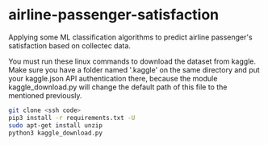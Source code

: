 # airline-passenger-satisfaction
Applying some ML classification algorithms to predict airline passenger's satisfaction based on collectec data.



You must run these linux commands to download the dataset from kaggle. Make sure you have a folder named '.kaggle' on the same directory and put your kaggle.json API authentication there, because the module kaggle_download.py will change the default path of this file to the mentioned previously.

```sh
git clone <ssh code>
pip3 install -r requirements.txt -U
sudo apt-get install unzip
python3 kaggle_download.py
```
